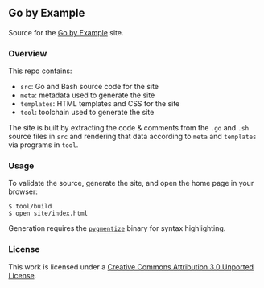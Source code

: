 ## Go by Example

Source for the [Go by Example](https://gobyexample.com)
site.


### Overview

This repo contains:

* `src`: Go and Bash source code for the site
* `meta`: metadata used to generate the site
* `templates`: HTML templates and CSS for the site
* `tool`: toolchain used to generate the site

The site is built by extracting the code & comments from
the `.go` and `.sh` source files in `src` and rendering
that data according to `meta` and `templates` via programs
in `tool`.


### Usage

To validate the source, generate the site, and open the
home page in your browser:

```console
$ tool/build
$ open site/index.html
```

Generation requires the [`pygmentize`](http://pygments.org/)
binary for syntax highlighting.


### License

This work is licensed under a [Creative Commons Attribution 3.0 Unported License](http://creativecommons.org/licenses/by/3.0/).
